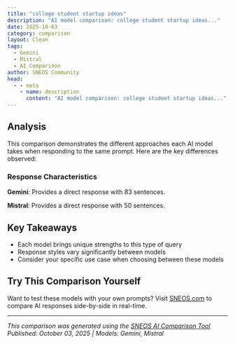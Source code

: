 ```yaml
---
title: "college student startup ideas"
description: "AI model comparison: college student startup ideas..."
date: 2025-10-03
category: comparison
layout: Clean
tags:
  - Gemini
  - Mistral
  - AI Comparison
author: SNEOS Community
head:
  - - meta
    - name: description
      content: "AI model comparison: college student startup ideas..."
---
```


<ChatComparison
  title="college student startup ideas"
  prompt="college student startup ideas"
  :responses='{
    "Gemini": "Okay, let\u0027s brainstorm some startup ideas specifically tailored for college students, considering their resources, skills, and common pain points. I\u0027ll break them down into categories and give some specific examples:\n\n**I. Leveraging College Resources \u0026 Skills:**\n\n*   **Tutoring \u0026 Academic Support:**\n    *   **Peer-to-Peer Tutoring Platform:**  Connect students who excel in certain subjects with those who need help.  Can be niche (e.g., focusing on specific engineering courses) or broader.  *Advantage: Low overhead, utilizes existing skills.*\n    *   **Study Group Facilitation Service:**  Organize and lead effective study groups.  Focus on active learning techniques, test prep, and collaboration.  *Advantage:  Addresses a common need, can be done on campus.*\n    *   **Essay Editing \u0026 Proofreading Service:**  Offer professional editing and proofreading services for college essays, term papers, and other academic writing.  *Advantage: High demand, can be done remotely.*\n\n*   **Tech \u0026 Design:**\n    *   **Website/App Development for Local Businesses:**  Offer affordable website or app development services to small businesses in the college town.  *Advantage: Practical experience, builds a portfolio.*\n    *   **Graphic Design Services:**  Design logos, flyers, social media graphics, and other marketing materials for campus organizations, clubs, and local businesses.  *Advantage:  Relatively low barrier to entry, in-demand skill.*\n    *   **IT Support for Students \u0026 Faculty:** Provide tech support services like computer repair, software installation, and troubleshooting for students and faculty. *Advantage: Utilizes technical skills, can be done on campus.*\n\n*   **Content Creation:**\n    *   **Campus-Specific Blog or Podcast:**  Create content relevant to college life, covering topics like events, reviews, student profiles, advice, and local news.  *Advantage:  Builds a following, can be monetized through ads or sponsorships.*\n    *   **Social Media Management for Local Businesses:**  Manage social media accounts for local businesses, creating content, engaging with followers, and running targeted ads.  *Advantage:  In-demand skill, can be done remotely.*\n    *   **Photography/Videography Services:** Offer photography or videography services for campus events, student portraits, or local businesses.  *Advantage:  Requires equipment but can be profitable.*\n\n**II. Addressing Student Pain Points:**\n\n*   **Convenience \u0026 Time-Saving Services:**\n    *   **Laundry Service:**  Pick up, wash, dry, and fold laundry for busy students.  *Advantage:  Addresses a common chore, can be done on campus.*\n    *   **Meal Prep Service:**  Prepare healthy and affordable meals for students who don\u0027t have time to cook.  *Advantage:  Appeals to health-conscious students, can be customized.*\n    *   **Personal Assistant Service:**  Run errands, schedule appointments, and handle other tasks for students.  *Advantage:  Highly valued by busy students.*\n    *   **Textbook Rental/Exchange Platform:** Create a platform for students to easily rent or exchange textbooks. *Advantage: Addresses the high cost of textbooks.*\n\n*   **Sustainability \u0026 Social Impact:**\n    *   **Sustainable Dorm Room Decor Service:**  Offer curated packages of eco-friendly and ethically sourced dorm room decor.  *Advantage:  Appeals to environmentally conscious students.*\n    *   **Reusable Item Rental Service:** Rent out reusable items like water bottles, coffee cups, and shopping bags to reduce waste on campus.  *Advantage:  Promotes sustainability, low overhead.*\n    *   **Upcycled Clothing \u0026 Accessories:**  Create and sell upcycled clothing and accessories from discarded materials.  *Advantage:  Unique product, environmentally friendly.*\n\n**III.  Online \u0026 E-commerce:**\n\n*   **Niche E-commerce Store:**\n    *   **College-Themed Apparel \u0026 Accessories:** Design and sell unique apparel and accessories that reflect the college\u0027s spirit.  *Advantage:  Strong target market, can be sold online and at campus events.*\n    *   **Study Aid Subscription Box:**  Curate a monthly subscription box with study supplies, snacks, and motivational items.  *Advantage:  Recurring revenue, appeals to students who value organization.*\n    *   **Customizable Gift Platform:**  Allow students to create and personalize gifts for friends and family.  *Advantage:  Appeals to a broad audience, can be scaled.*\n\n*   **Online Courses \u0026 Workshops:**\n    *   **Skill-Based Online Courses:**  Teach in-demand skills like coding, design, or marketing through online courses.  *Advantage:  Leverages existing skills, can reach a global audience.*\n    *   **Test Prep Workshops:**  Offer online workshops to help students prepare for standardized tests like the SAT, ACT, or GRE.  *Advantage:  High demand, can be delivered remotely.*\n\n**Key Considerations for College Student Startups:**\n\n*   **Time Management:** Balancing classes, extracurricular activities, and a startup is challenging.  Prioritize and delegate tasks effectively.\n*   **Funding:**  Explore options like student loans, grants, crowdfunding, and pitch competitions.  Start with a lean budget and bootstrap your way to growth.\n*   **Networking:**  Connect with other entrepreneurs, mentors, and investors through campus organizations, events, and online communities.\n*   **Legal \u0026 Financial Advice:**  Seek advice from legal and financial professionals to ensure your business is compliant and sustainable.\n*   **Marketing:**  Utilize social media, campus events, and word-of-mouth to promote your business.  Target your marketing efforts to reach your specific audience.\n*   **Scalability:**  Think about how you can scale your business as it grows.  Can you automate processes, hire employees, or expand your product line?\n*   **Student Discounts/Pricing:** Consider offering discounted services or products to fellow students.\n*   **Partnerships:** Collaborate with other campus organizations or local businesses to cross-promote your services.\n\n**How to Choose the Right Idea:**\n\n1.  **Identify a Problem:** What problems do you or other students face regularly? What are you passionate about fixing?\n2.  **Assess Your Skills \u0026 Resources:** What skills do you already have? What resources are available to you on campus or in your community?\n3.  **Validate Your Idea:** Talk to potential customers and get their feedback. Conduct market research to see if there\u0027s demand for your product or service.\n4.  **Start Small \u0026 Iterate:** Don\u0027t try to build the perfect product or service right away. Start with a minimum viable product (MVP) and get feedback from users.  Iterate and improve your product based on their feedback.\n\n**Example Scenario:  The \u0022Late Night Snack Delivery\u0022 Service**\n\n*   **Problem:** Students get hungry late at night while studying but don\u0027t want to leave their dorm or library.\n*   **Solution:**  A delivery service that brings snacks, drinks, and study supplies to students on campus at night.\n*   **Resources:**  Bicycles or scooters, a website or app for ordering, a network of student volunteers.\n*   **Marketing:**  Social media, flyers on campus, partnerships with campus organizations.\n*   **Scalability:**  Expand the delivery area, offer more products, hire more drivers.\n\nI hope this comprehensive list gives you a good starting point for brainstorming your own college student startup ideas! Remember to focus on your strengths, address a real need, and be prepared to work hard. Good luck!\n",
    "Mistral": "Starting a business as a college student can be an exciting and rewarding experience. Here are some startup ideas that are well-suited for college students:\n\n1. **Tutoring Services**:\n   - **Online Tutoring**: Offer tutoring services in subjects you excel in, either in-person or online.\n   - **Study Groups**: Organize and lead study groups for challenging courses.\n\n2. **Freelance Services**:\n   - **Writing and Editing**: Offer writing, editing, and proofreading services for essays, research papers, and resumes.\n   - **Graphic Design**: Create logos, flyers, and other graphic design elements for local businesses or campus organizations.\n   - **Web Development**: Build websites for small businesses or personal projects.\n\n3. **Event Planning**:\n   - **Campus Events**: Plan and organize events such as concerts, workshops, and seminars.\n   - **Party Planning**: Offer services for birthday parties, graduation celebrations, and other social events.\n\n4. **E-commerce**:\n   - **Online Store**: Sell handmade products, vintage clothing, or unique items on platforms like Etsy or eBay.\n   - **Dropshipping**: Start a dropshipping business where you sell products without having to manage inventory.\n\n5. **App Development**:\n   - **Mobile Apps**: Develop apps that solve specific problems for students, such as study tools, campus navigation, or social networking.\n   - **Web Apps**: Create web applications for academic or social purposes.\n\n6. **Content Creation**:\n   - **Blogging**: Start a blog on a topic you\u0027re passionate about and monetize it through ads, sponsored posts, or affiliate marketing.\n   - **YouTube Channel**: Create and share videos on topics like study tips, college life, or hobbies.\n\n7. **Fitness and Wellness**:\n   - **Personal Training**: Offer personal training sessions or group fitness classes.\n   - **Yoga Classes**: Teach yoga or meditation classes on campus.\n\n8. **Sustainable Products**:\n   - **Eco-Friendly Goods**: Sell eco-friendly products like reusable water bottles, tote bags, or sustainable clothing.\n   - **Recycling Services**: Offer recycling services for campus events or dorms.\n\n9. **Food and Beverage**:\n   - **Catering**: Provide catering services for campus events or small gatherings.\n   - **Coffee Cart**: Set up a mobile coffee cart to serve students during exam periods or early morning classes.\n\n10. **Consulting Services**:\n    - **Career Consulting**: Offer resume building, interview preparation, and career advice.\n    - **Marketing Consulting**: Help local businesses or campus organizations with their marketing strategies.\n\n11. **Rental Services**:\n    - **Equipment Rental**: Rent out equipment like cameras, projectors, or musical instruments.\n    - **Textbook Rental**: Offer a textbook rental service to help students save money.\n\n12. **Social Media Management**:\n    - **Social Media Services**: Manage social media accounts for local businesses or campus organizations.\n    - **Influencer Marketing**: Collaborate with brands to promote products on your social media platforms.\n\n13. **Virtual Assistant**:\n    - **Administrative Support**: Offer virtual assistant services to help with tasks like email management, scheduling, and data entry.\n    - **Project Management**: Assist with project planning and execution for small businesses or startups.\n\n14. **Photography and Videography**:\n    - **Event Photography**: Offer photography services for campus events, weddings, or graduations.\n    - **Video Production**: Create promotional videos, documentaries, or short films.\n\n15. **Podcasting**:\n    - **Podcast Series**: Start a podcast on a topic you\u0027re passionate about and monetize it through sponsorships or merchandise.\n    - **Interview Series**: Conduct interviews with interesting people on campus or in your community.\n\nWhen starting a business, it\u0027s important to consider your skills, interests, and the resources available to you. Networking with fellow students, faculty, and local businesses can also provide valuable support and opportunities. Good luck with your entrepreneurial journey!"
  }'
  published-date="20:06"
/>

## Analysis

This comparison demonstrates the different approaches each AI model takes when responding to the same prompt. Here are the key differences observed:

### Response Characteristics

**Gemini**: Provides a direct response with 83 sentences. 

**Mistral**: Provides a direct response with 50 sentences. 

## Key Takeaways

- Each model brings unique strengths to this type of query
- Response styles vary significantly between models
- Consider your specific use case when choosing between these models

## Try This Comparison Yourself

Want to test these models with your own prompts? Visit [SNEOS.com](https://sneos.com) to compare AI responses side-by-side in real-time.

---

*This comparison was generated using the [SNEOS AI Comparison Tool](https://sneos.com)*
*Published: October 03, 2025 | Models: Gemini, Mistral*
